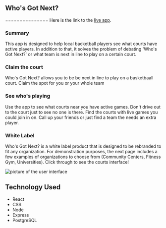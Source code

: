 ## Who's Got Next?
===============
Here is the link to the [live app](https://kclynch94-whos-got-next-app.now.sh/).

### Summary

This app is designed to help local backetball players see what courts have active players. In addition to that, it solves the problem of debating 'Who's Got Next?' or what team is next in line to play on a certain court.

### Claim the court

Who's Got Next? allows you to be be next in line to play on a basketbaall court. Claim the spot for you or your whole team

### See who's playing

Use the app to see what courts near you have active games. Don't drive out to the court just to see no one is there. Find the courts with live games you could join in on. Call up your friends or just find a team the needs an extra player.

### White Label

Who's Got Next? is a white label product that is designed to be rebranded to fit any organization. For demonstration purposes, the next page includes a few examples of organizations to choose from (Community Centers, Fitness Gym, Universities). Click through to see the courts interface!

![picture of the user interface](https://www.screencast.com/t/IIM6022EFYAr)

## Technology Used

* React
* CSS
* Node
* Express
* PostgreSQL
